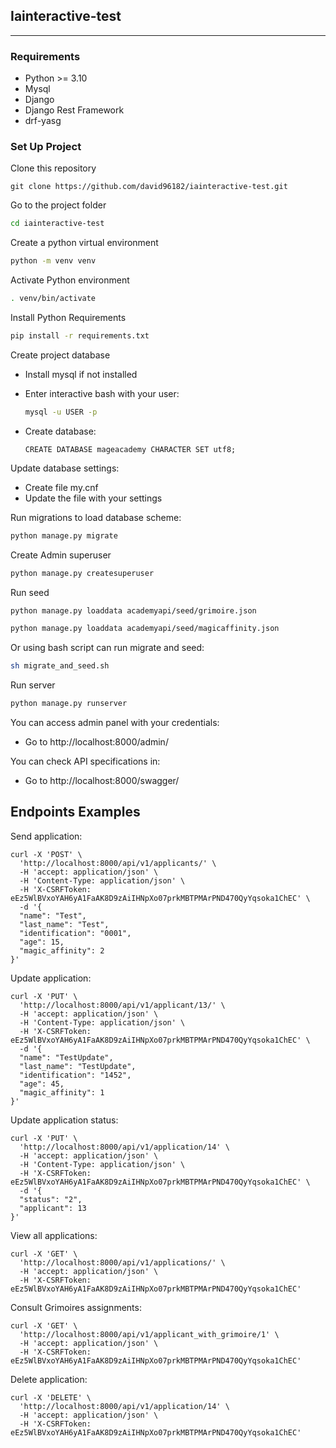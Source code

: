 ## Iainteractive-test



---

### Requirements

- Python >= 3.10
- Mysql
- Django
- Django Rest Framework
- drf-yasg

### Set Up Project

Clone this repository

```git
git clone https://github.com/david96182/iainteractive-test.git
```

Go to the project folder

```bash
cd iainteractive-test
```

Create a python virtual environment

```bash
python -m venv venv
```

Activate Python environment

```bash
. venv/bin/activate
```

Install Python Requirements

```bash
pip install -r requirements.txt
```

Create project database

- Install mysql if not installed

- Enter interactive bash with your user: 

  ```bash
  mysql -u USER -p
  ```

- Create database:

  ```mysql
  CREATE DATABASE mageacademy CHARACTER SET utf8;
  ```

Update database settings:

- Create file my.cnf
- Update the file with your settings

Run migrations to load database scheme:

```bash
python manage.py migrate
```

Create Admin superuser

```bash
python manage.py createsuperuser
```

Run seed

```bash
python manage.py loaddata academyapi/seed/grimoire.json
```

```bash
python manage.py loaddata academyapi/seed/magicaffinity.json
```

Or using bash script can run migrate and seed:

```bash
sh migrate_and_seed.sh
```

Run server

```bash
python manage.py runserver
```

You can access admin panel with your credentials:

- Go to http://localhost:8000/admin/

You can check API specifications in:

- Go to http://localhost:8000/swagger/

## Endpoints Examples

 Send application:

```http
curl -X 'POST' \
  'http://localhost:8000/api/v1/applicants/' \
  -H 'accept: application/json' \
  -H 'Content-Type: application/json' \
  -H 'X-CSRFToken: eEz5WlBVxoYAH6yA1FaAK8D9zAiIHNpXo07prkMBTPMArPND470QyYqsoka1ChEC' \
  -d '{
  "name": "Test",
  "last_name": "Test",
  "identification": "0001",
  "age": 15,
  "magic_affinity": 2
}'
```

Update application:

```http
curl -X 'PUT' \
  'http://localhost:8000/api/v1/applicant/13/' \
  -H 'accept: application/json' \
  -H 'Content-Type: application/json' \
  -H 'X-CSRFToken: eEz5WlBVxoYAH6yA1FaAK8D9zAiIHNpXo07prkMBTPMArPND470QyYqsoka1ChEC' \
  -d '{
  "name": "TestUpdate",
  "last_name": "TestUpdate",
  "identification": "1452",
  "age": 45,
  "magic_affinity": 1
}'
```

Update application status:

```http
curl -X 'PUT' \
  'http://localhost:8000/api/v1/application/14' \
  -H 'accept: application/json' \
  -H 'Content-Type: application/json' \
  -H 'X-CSRFToken: eEz5WlBVxoYAH6yA1FaAK8D9zAiIHNpXo07prkMBTPMArPND470QyYqsoka1ChEC' \
  -d '{
  "status": "2",
  "applicant": 13
}'
```

View all applications:

```http
curl -X 'GET' \
  'http://localhost:8000/api/v1/applications/' \
  -H 'accept: application/json' \
  -H 'X-CSRFToken: eEz5WlBVxoYAH6yA1FaAK8D9zAiIHNpXo07prkMBTPMArPND470QyYqsoka1ChEC'
```

Consult Grimoires assignments:

```http
curl -X 'GET' \
  'http://localhost:8000/api/v1/applicant_with_grimoire/1' \
  -H 'accept: application/json' \
  -H 'X-CSRFToken: eEz5WlBVxoYAH6yA1FaAK8D9zAiIHNpXo07prkMBTPMArPND470QyYqsoka1ChEC'
```

Delete application:

```http
curl -X 'DELETE' \
  'http://localhost:8000/api/v1/application/14' \
  -H 'accept: application/json' \
  -H 'X-CSRFToken: eEz5WlBVxoYAH6yA1FaAK8D9zAiIHNpXo07prkMBTPMArPND470QyYqsoka1ChEC'
```

